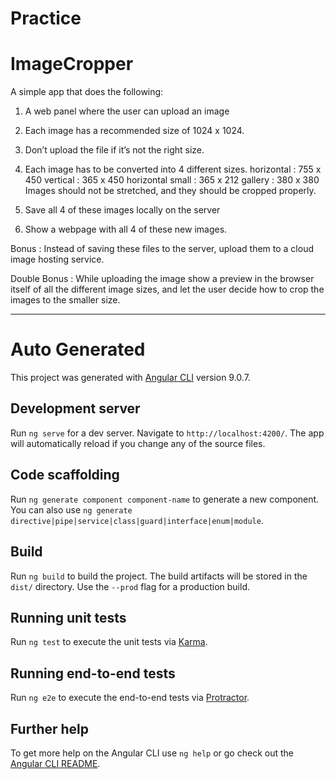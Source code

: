 # Practice

# ImageCropper

A simple app that does the following:

1) A web panel where the user can upload an image
2) Each image has a recommended size of 1024 x 1024.
3) Don’t upload the file if it’s not the right size.
4) Each image has to be converted into 4 different sizes. 
horizontal : 755 x 450
vertical : 365 x 450
horizontal small : 365 x 212
gallery : 380 x 380
Images should not be stretched, and they should be cropped properly. 

5) Save all 4 of these images locally on the server
6) Show a webpage with all 4 of these new images.

Bonus : Instead of saving these files to the server, upload them to a
cloud image hosting service.

Double Bonus : While uploading the image show a preview in the
browser itself of all the different image sizes, and let the user
decide how to crop the images to the smaller size.

---------------------------------------------------------------------------

# Auto Generated

This project was generated with [Angular CLI](https://github.com/angular/angular-cli) version 9.0.7.

## Development server

Run `ng serve` for a dev server. Navigate to `http://localhost:4200/`. The app will automatically reload if you change any of the source files.

## Code scaffolding

Run `ng generate component component-name` to generate a new component. You can also use `ng generate directive|pipe|service|class|guard|interface|enum|module`.

## Build

Run `ng build` to build the project. The build artifacts will be stored in the `dist/` directory. Use the `--prod` flag for a production build.

## Running unit tests

Run `ng test` to execute the unit tests via [Karma](https://karma-runner.github.io).

## Running end-to-end tests

Run `ng e2e` to execute the end-to-end tests via [Protractor](http://www.protractortest.org/).

## Further help

To get more help on the Angular CLI use `ng help` or go check out the [Angular CLI README](https://github.com/angular/angular-cli/blob/master/README.md).
